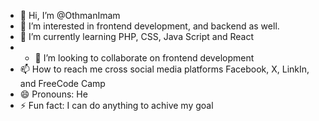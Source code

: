 - 👋 Hi, I’m @OthmanImam
- 👀 I’m interested in frontend development, and backend as well.
- 🌱 I’m currently learning PHP, CSS, Java Script and React
- - 💞️ I’m looking to collaborate on frontend development
- 📫 How to reach me cross social media platforms Facebook, X, LinkIn, and FreeCode Camp
- 😄 Pronouns: He
- ⚡ Fun fact: I can do anything to achive my goal

<!---
OthmanImam/OthmanImam is a ✨ special ✨ repository because its `README.md` (this file) appears on your GitHub profile.
You can click the Preview link to take a look at your changes.
--->
